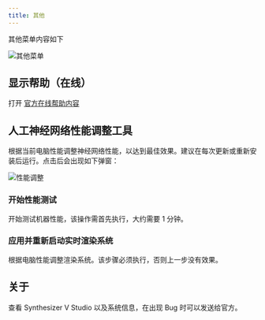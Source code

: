 ```yaml
---
title: 其他
---
```


其他菜单内容如下

![其他菜单](/docs/main_docs/menu/misc/1.png)

## 显示帮助（在线）

打开 [官方在线帮助内容](https://dreamtonics.com/en/svstudio-resources/)

## 人工神经网络性能调整工具

根据当前电脑性能调整神经网络性能，以达到最佳效果。建议在每次更新或重新安装后运行。点击后会出现如下弹窗：

![性能调整](/docs/main_docs/menu/misc/2.png)

### 开始性能测试

开始测试机器性能，该操作需首先执行，大约需要 1 分钟。

### 应用并重新启动实时渲染系统

根据电脑性能调整渲染系统。该步骤必须执行，否则上一步没有效果。

## 关于

查看 Synthesizer V Studio 以及系统信息，在出现 Bug 时可以发送给官方。